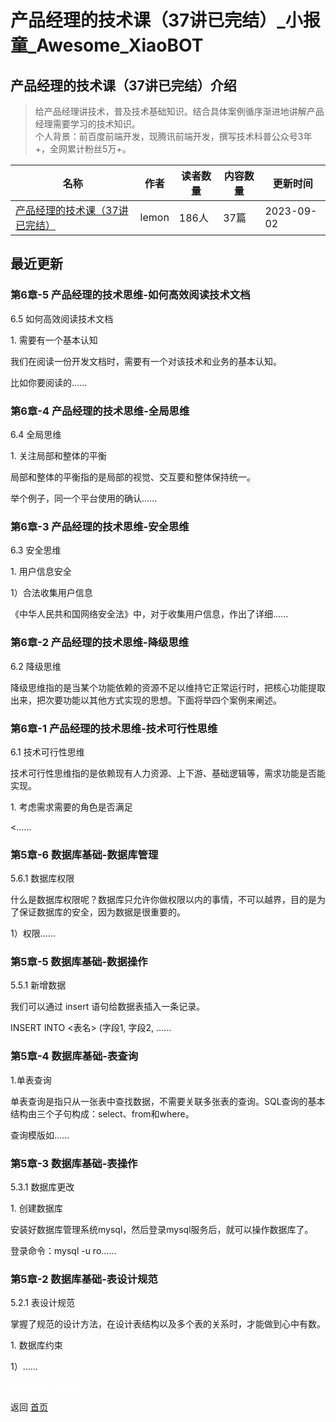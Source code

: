 # 产品经理的技术课（37讲已完结）_小报童_Awesome_XiaoBOT

## 产品经理的技术课（37讲已完结）介绍
> 给产品经理讲技术，普及技术基础知识。结合具体案例循序渐进地讲解产品经理需要学习的技术知识。    
个人背景：前百度前端开发，现腾讯前端开发，撰写技术科普公众号3年+，全网累计粉丝5万+。  
  


|名称|作者|读者数量|内容数量|更新时间|
|---|---|---|---|---|
|[产品经理的技术课（37讲已完结）](https://xiaobot.net/p/pm_course?refer=9c3f1c95-a052-465a-9902-f6d75080262a)|lemon|186人|37篇|2023-09-02|

## 最近更新
### 第6章-5 产品经理的技术思维-如何高效阅读技术文档

6.5 如何高效阅读技术文档

1\. 需要有一个基本认知

我们在阅读一份开发文档时，需要有一个对该技术和业务的基本认知。

比如你要阅读的......

### 第6章-4 产品经理的技术思维-全局思维

6.4 全局思维

1\. 关注局部和整体的平衡

局部和整体的平衡指的是局部的视觉、交互要和整体保持统一。

举个例子，同一个平台使用的确认......

### 第6章-3 产品经理的技术思维-安全思维

6.3 安全思维

1\. 用户信息安全

1）合法收集用户信息

《中华人民共和国网络安全法》中，对于收集用户信息，作出了详细......

### 第6章-2 产品经理的技术思维-降级思维

6.2 降级思维

降级思维指的是当某个功能依赖的资源不足以维持它正常运行时，把核心功能提取出来，把次要功能以其他方式实现的思想。下面将举四个案例来阐述。

### 第6章-1 产品经理的技术思维-技术可行性思维

6.1 技术可行性思维

技术可行性思维指的是依赖现有人力资源、上下游、基础逻辑等，需求功能是否能实现。

1\. 考虑需求需要的角色是否满足

<......

### 第5章-6 数据库基础-数据库管理

5.6.1 数据库权限

什么是数据库权限呢？数据库只允许你做权限以内的事情，不可以越界，目的是为了保证数据库的安全，因为数据是很重要的。

1）权限......

### 第5章-5 数据库基础-数据操作

5.5.1 新增数据

我们可以通过 insert 语句给数据表插入一条记录。

INSERT INTO <表名> (字段1, 字段2, ......

### 第5章-4 数据库基础-表查询

1.单表查询

单表查询是指只从一张表中查找数据，不需要关联多张表的查询。SQL查询的基本结构由三个子句构成：select、from和where。

查询模版如......

### 第5章-3 数据库基础-表操作

5.3.1 数据库更改

1\. 创建数据库

安装好数据库管理系统mysql，然后登录mysql服务后，就可以操作数据库了。

登录命令：mysql -u ro......

### 第5章-2 数据库基础-表设计规范

5.2.1 表设计规范

掌握了规范的设计方法，在设计表结构以及多个表的关系时，才能做到心中有数。

1\. 数据库约束

1）......


<a href="https://github.com/Reno9527/awesome-xiaobot" style="color: white; text-decoration: none;">awesome-xiaobot</a>

返回 [首页](../README.md)

